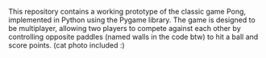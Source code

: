 This repository contains a working prototype of the classic game Pong, implemented in Python using the Pygame library.
The game is designed to be multiplayer, allowing two players to compete against each other by controlling opposite paddles (named walls in the code btw) to hit a ball and score points.
(cat photo included :)
